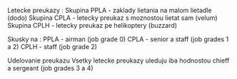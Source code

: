 Letecke preukazy :
Skupina PPLA - zaklady lietania na malom lietadle (dodo)
Skupina CPLA - letecky preukaz s moznostou lietat sam (velum)
Skupina CPLH - letecky preukaz pe helikoptery (buzzard)

Skusky na :
PPLA - airman (job grade 0)
CPLA - senior  a staff (job grades 1 a 2)
CPLH - staff (job grade 2)


Udelovanie preukazu 
Vsetky letecke preukazy uleduju iba hodnostou chieff a sergeant (job grades 3 a 4) 
